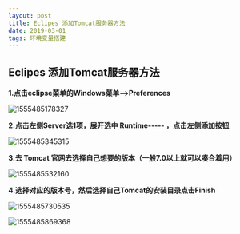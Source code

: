 ```yaml
---
layout: post
title: Eclipes 添加Tomcat服务器方法
date: 2019-03-01
tags: 环境变量搭建  
---
```


## Eclipes 添加Tomcat服务器方法

 

**1.点击eclipse菜单的Windows菜单-->Preferences**



![1555485178327](C:\Users\Administrator.USER-20181229AT\AppData\Roaming\Typora\typora-user-images\1555485178327.png)





**2.点击左侧Server选1项，展开选中 Runtime----- ，点击左侧添加按钮**



![1555485345315](C:\Users\Administrator.USER-20181229AT\AppData\Roaming\Typora\typora-user-images\1555485345315.png)



**3.去 Tomcat 官网去选择自己想要的版本（一般7.0以上就可以凑合着用）**



![1555485532160](C:\Users\Administrator.USER-20181229AT\AppData\Roaming\Typora\typora-user-images\1555485532160.png)



**4.选择对应的版本号，然后选择自己Tomcat的安装目录点击Finish**



![1555485730535](C:\Users\Administrator.USER-20181229AT\AppData\Roaming\Typora\typora-user-images\1555485730535.png)

![1555485869368](C:\Users\Administrator.USER-20181229AT\AppData\Roaming\Typora\typora-user-images\1555485869368.png)